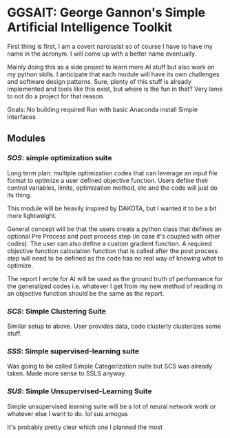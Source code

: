 # GGSAIT: George Gannon's Simple Artificial Intelligence Toolkit

First thing is first, I am a covert narcissist so of course I have to have my
name in the acronym. I will come up with a better name eventually.


Mainly doing this as a side project to learn more AI stuff but also work on my
python skills. I anticipate that each module will have its own challenges
and software design patterns. Sure, plenty of this stuff is already implemented
and tools like this exist, but where is the fun in that? Very lame to not do a project
for that reason.

Goals:
	No building required
	Run with basic Anaconda install
	Simple interfaces

## Modules
### *SOS*: simple optimization suite
Long term plan: multiple optimization codes that can leverage an input file format
to optimize a user defined objective function. Users define their control variables, 
limits, optimization method, etc and the code will just do its thing.

This module will be heavily inspired by DAKOTA, but I wanted it to be a bit more lightweight.

General concept will be that the users create a python class that defines an optional Pre Process and post process step (in case it's coupled with other codes). The user
can also define a custom gradient function. A required objective function calculation function that is called after the post process step will need to be defined as the code has
no real way of knowing what to optimize.

The report I wrote for AI will be used as the ground truth of performance for the generalized codes i.e. whatever I get from my new method of reading in an objective function should be the same
as the report.

### *SCS*: Simple Clustering Suite
Similar setup to above. User provides data, code clusterly clusterizes some stuff.

### *SSS*: Simple supervised-learning suite
Was going to be called Simple Categorization suite but SCS was already taken. Made more sense to SSLS anyway.

### *SUS*: Simple Unsupervised-Learning Suite
Simple unsupervised learning suite will be a lot of neural network work or whatever else I want to do.
lol sus amogus

It's probably pretty clear which one I planned the most
